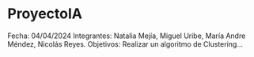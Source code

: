# ProyectoIA

Fecha: 04/04/2024
Integrantes: Natalia Mejía, Miguel Uribe, María Andre Méndez, Nicolás Reyes.
Objetivos: Realizar un algoritmo de Clustering...
